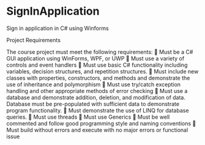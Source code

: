 # SignInApplication
Sign in application in C# using Winforms

Project Requirements 

The course project must meet the following requirements: 
 Must be a C# GUI application using WinForms, WPF, or UWP
 Must use a variety of controls and event handlers
 Must use basic C# functionality including variables, decision structures, and repetition 
structures.
 Must include new classes with properties, constructors, and methods and demonstrate the 
use of inheritance and polymorphism
 Must use try/catch exception handling and other appropriate methods of error checking
 Must use a database and demonstrate addition, deletion, and modification of data. 
Database must be pre-populated with sufficient data to demonstrate program 
functionality.
 Must demonstrate the use of LINQ for database queries.
 Must use threads
 Must use Generics
 Must be well commented and follow good programming style and naming conventions
 Must build without errors and execute with no major errors or functional issue
